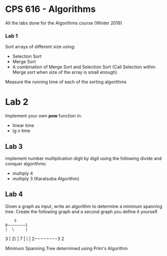 # CPS 616 - Algorithms

All the labs done for the Algorithms course (Winter 2019)

### Lab 1 

Sort arrays of different size using:
- Selection Sort
- Merge Sort
- A combination of Merge Sort and Selection Sort
  (Call Selection within Merge sort when size of the array is small enough)

Measure the running time of each of the sorting algorithms

# Lab 2

Implement your own **pow** function in:
- linear time
- lg n time

## Lab 3

implement number multiplication digit by digit using the following divide and conquer algorithms:
- multiply 4
- multiply 3 (Karatsuba Algorithm)

## Lab 4

Given a graph as input, write an algorithm to determine a minimum spanning tree.
Create the following graph and a second graph you define it yourself.

        5
    0−−−−−−−−1
    |  \     |
  3 |   2\   | 7
    |      \ |
    2−−−−−−−−3
        2 

Minimum Spanning Tree determined using Prim's Algorithm